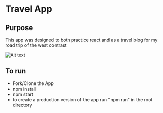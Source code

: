 # Travel App
## Purpose
This app was designed to both practice react and as a travel blog for my road trip of the west contrast

![Alt text](./src/imgs/codeRoadTrip.png?raw=true "Optional Title")

## To run
- Fork/Clone the App
- npm install
- npm start
- to create a production version of the app run "npm run" in the root directory
